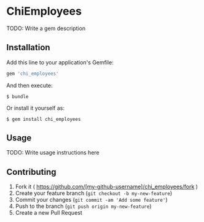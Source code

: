 # ChiEmployees

TODO: Write a gem description

## Installation

Add this line to your application's Gemfile:

```ruby
gem 'chi_employees'
```

And then execute:

    $ bundle

Or install it yourself as:

    $ gem install chi_employees

## Usage

TODO: Write usage instructions here

## Contributing

1. Fork it ( https://github.com/[my-github-username]/chi_employees/fork )
2. Create your feature branch (`git checkout -b my-new-feature`)
3. Commit your changes (`git commit -am 'Add some feature'`)
4. Push to the branch (`git push origin my-new-feature`)
5. Create a new Pull Request
